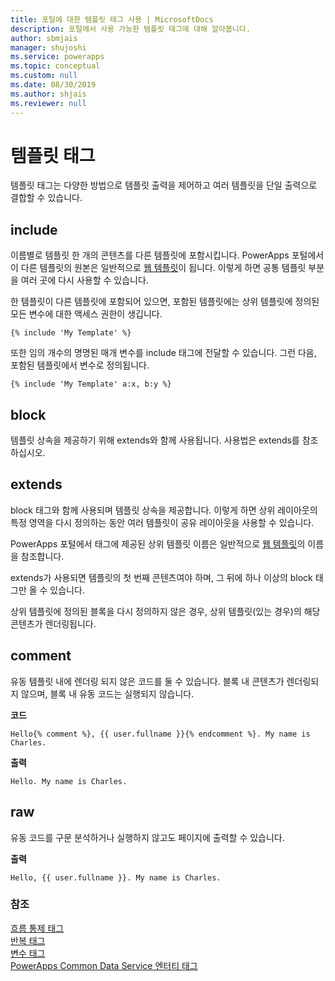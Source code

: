 ```yaml
---
title: 포털에 대한 템플릿 태그 사용 | MicrosoftDocs
description: 포털에서 사용 가능한 템플릿 태그에 대해 알아봅니다.
author: sbmjais
manager: shujoshi
ms.service: powerapps
ms.topic: conceptual
ms.custom: null
ms.date: 08/30/2019
ms.author: shjais
ms.reviewer: null
---
```


# <a name="template-tags"></a>템플릿 태그

템플릿 태그는 다양한 방법으로 템플릿 출력을 제어하고 여러 템플릿을 단일 출력으로 결합할 수 있습니다.

## <a name="include"></a>include

이름별로 템플릿 한 개의 콘텐츠를 다른 템플릿에 포함시킵니다. PowerApps 포털에서 이 다른 템플릿의 원본은 일반적으로 [웹 템플릿](store-content-web-templates.md)이 됩니다. 이렇게 하면 공통 템플릿 부분을 여러 곳에 다시 사용할 수 있습니다.  

한 템플릿이 다른 템플릿에 포함되어 있으면, 포함된 템플릿에는 상위 템플릿에 정의된 모든 변수에 대한 액세스 권한이 생깁니다.

`{% include 'My Template' %}`

또한 임의 개수의 명명된 매개 변수를 include 태그에 전달할 수 있습니다. 그런 다음, 포함된 템플릿에서 변수로 정의됩니다.

`{% include 'My Template' a:x, b:y %}`

## <a name="block"></a>block

템플릿 상속을 제공하기 위해 extends와 함께 사용됩니다. 사용법은 extends를 참조하십시오.

## <a name="extends"></a>extends

block 태그와 함께 사용되며 템플릿 상속을 제공합니다. 이렇게 하면 상위 레이아웃의 특정 영역을 다시 정의하는 동안 여러 템플릿이 공유 레이아웃을 사용할 수 있습니다.

PowerApps 포털에서 태그에 제공된 상위 템플릿 이름은 일반적으로 [웹 템플릿](store-content-web-templates.md)의 이름을 참조합니다.  

extends가 사용되면 템플릿의 첫 번째 콘텐츠여야 하며, 그 뒤에 하나 이상의 block 태그만 올 수 있습니다.

상위 템플릿에 정의된 블록을 다시 정의하지 않은 경우, 상위 템플릿(있는 경우)의 해당 콘텐츠가 렌더링됩니다.

## <a name="comment"></a>comment

유동 템플릿 내에 렌더링 되지 않은 코드를 둘 수 있습니다. 블록 내 콘텐츠가 렌더링되지 않으며, 블록 내 유동 코드는 실행되지 않습니다.

**코드**

`Hello{% comment %}, {{ user.fullname }}{% endcomment %}. My name is Charles.`

**출력**

`Hello. My name is Charles.`

## <a name="raw"></a>raw

유동 코드를 구문 분석하거나 실행하지 않고도 페이지에 출력할 수 있습니다.

**출력**

`Hello, {{ user.fullname }}. My name is Charles.`

### <a name="see-also"></a>참조

[흐름 통제 태그](control-flow-tags.md)<br>
[반복 태그](iteration-tags.md)<br>
[변수 태그](variable-tags.md)<br>
[PowerApps Common Data Service 엔터티 태그](portals-entity-tags.md)

